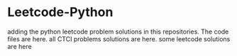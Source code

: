 # Leetcode-Python
adding the python leetcode problem solutions in this repositories. 
The code files are here.
all CTCI problems solutions are here.
some leetcode solutions are here







































































































































































































































































































































































































































































































































































































































































































































































































